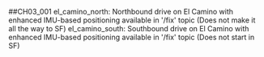 ##CH03_001
el_camino_north: Northbound drive on El Camino with enhanced IMU-based positioning available in '/fix' topic (Does not make it all the way to SF)
el_camino_south: Southbound drive on El Camino with enhanced IMU-based positioning available in '/fix' topic (Does not start in SF)
